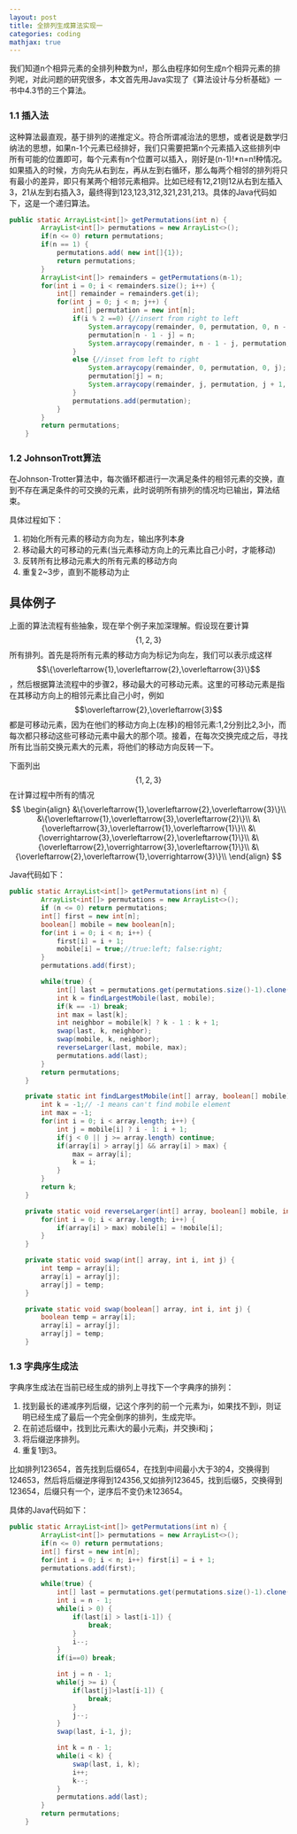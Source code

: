```yaml
---
layout: post
title: 全排列生成算法实现一
categories: coding
mathjax: true
---
```


我们知道n个相异元素的全排列种数为n!，那么由程序如何生成n个相异元素的排列呢，对此问题的研究很多，本文首先用Java实现了《算法设计与分析基础》一书中4.3节的三个算法。

### 1.1 插入法

这种算法最直观，基于排列的递推定义。符合所谓减治法的思想，或者说是数学归纳法的思想，如果n-1个元素已经排好，我们只需要把第n个元素插入这些排列中所有可能的位置即可，每个元素有n个位置可以插入，刚好是(n-1)!*n=n!种情况。如果插入的时候，方向先从右到左，再从左到右循环，那么每两个相邻的排列将只有最小的差异，即只有某两个相邻元素相异。比如已经有12,21则12从右到左插入3，21从左到右插入3，最终得到123,123,312,321,231,213。具体的Java代码如下，这是一个递归算法。

```java
public static ArrayList<int[]> getPermutations(int n) {
        ArrayList<int[]> permutations = new ArrayList<>();
        if(n <= 0) return permutations;
        if(n == 1) {
            permutations.add( new int[]{1});
            return permutations;
        }
        ArrayList<int[]> remainders = getPermutations(n-1);
        for(int i = 0; i < remainders.size(); i++) {
            int[] remainder = remainders.get(i);
            for(int j = 0; j < n; j++) {
                int[] permutation = new int[n];
                if(i % 2 ==0) {//insert from right to left
                    System.arraycopy(remainder, 0, permutation, 0, n - 1- j);
                    permutation[n - 1 - j] = n;
                    System.arraycopy(remainder, n - 1 - j, permutation, n - j, j);
                }
                else {//inset from left to right
                    System.arraycopy(remainder, 0, permutation, 0, j);
                    permutation[j] = n;
                    System.arraycopy(remainder, j, permutation, j + 1, n - 1- j);
                }
                permutations.add(permutation);
            }
        }
        return permutations;
	}
```

###  1.2 JohnsonTrott算法

在Johnson-Trotter算法中，每次循环都进行一次满足条件的相邻元素的交换，直到不存在满足条件的可交换的元素，此时说明所有排列的情况均已输出，算法结束。

具体过程如下：

1. 初始化所有元素的移动方向为左，输出序列本身
2. 移动最大的可移动的元素(当元素移动方向上的元素比自己小时，才能移动)
3. 反转所有比移动元素大的所有元素的移动方向
4. 重复2~3步，直到不能移动为止

## 具体例子

上面的算法流程有些抽象，现在举个例子来加深理解。假设现在要计算$$\{1,2,3\}$$所有排列。首先是将所有元素的移动方向为标记为向左，我们可以表示成这样$$\{\overleftarrow{1},\overleftarrow{2},\overleftarrow{3}\}$$，然后根据算法流程中的步骤2，移动最大的可移动元素。这里的可移动元素是指在其移动方向上的相邻元素比自己小时，例如$$\overleftarrow{2},\overleftarrow{3}$$都是可移动元素，因为在他们的移动方向上(左移)的相邻元素:1,2分别比2,3小，而每次都只移动这些可移动元素中最大的那个项。接着，在每次交换完成之后，寻找所有比当前交换元素大的元素，将他们的移动方向反转一下。

下面列出$$\{1,2,3\}$$在计算过程中所有的情况
$$
\begin{align}
&\{\overleftarrow{1},\overleftarrow{2},\overleftarrow{3}\}\\
&\{\overleftarrow{1},\overleftarrow{3},\overleftarrow{2}\}\\
&\{\overleftarrow{3},\overleftarrow{1},\overleftarrow{1}\}\\
&\{\overrightarrow{3},\overleftarrow{2},\overleftarrow{1}\}\\
&\{\overleftarrow{2},\overrightarrow{3},\overleftarrow{1}\}\\
&\{\overleftarrow{2},\overleftarrow{1},\overrightarrow{3}\}\\
\end{align}
$$

Java代码如下：

```java
public static ArrayList<int[]> getPermutations(int n) {
        ArrayList<int[]> permutations = new ArrayList<>();
        if (n <= 0) return permutations;
        int[] first = new int[n];
        boolean[] mobile = new boolean[n];
        for(int i = 0; i < n; i++) {
            first[i] = i + 1;
            mobile[i] = true;//true:left; false:right;
        }
        permutations.add(first);

        while(true) {
            int[] last = permutations.get(permutations.size()-1).clone();
            int k = findLargestMobile(last, mobile);
            if(k == -1) break;
            int max = last[k];
            int neighbor = mobile[k] ? k - 1 : k + 1;
            swap(last, k, neighbor);
            swap(mobile, k, neighbor);
            reverseLarger(last, mobile, max);
            permutations.add(last);
        }
        return permutations;
    }

    private static int findLargestMobile(int[] array, boolean[] mobile) {
        int k = -1;// -1 means can't find mobile element
        int max = -1;
        for(int i = 0; i < array.length; i++) {
            int j = mobile[i] ? i - 1: i + 1;
            if(j < 0 || j >= array.length) continue;
            if(array[i] > array[j] && array[i] > max) {
                max = array[i];
                k = i;
            }
        }
        return k;
    }

    private static void reverseLarger(int[] array, boolean[] mobile, int max) {
        for(int i = 0; i < array.length; i++) {
            if(array[i] > max) mobile[i] = !mobile[i];
        }
    }

    private static void swap(int[] array, int i, int j) {
        int temp = array[i];
        array[i] = array[j];
        array[j] = temp;
    }

    private static void swap(boolean[] array, int i, int j) {
        boolean temp = array[i];
        array[i] = array[j];
        array[j] = temp;
    }
```

### 1.3 字典序生成法

字典序生成法在当前已经生成的排列上寻找下一个字典序的排列：

1. 找到最长的递减序列后缀，记这个序列的前一个元素为i，如果找不到i，则证明已经生成了最后一个完全倒序的排列，生成完毕。
2. 在前述后缀中，找到比元素i大的最小元素j，并交换i和j；
3. 将后缀逆序排列。
4. 重复1到3。

比如排列123654，首先找到后缀654，在找到中间最小大于3的4，交换得到124653，然后将后缀逆序得到124356,又如排列123645，找到后缀5，交换得到123654，后缀只有一个，逆序后不变仍未123654。

具体的Java代码如下：

```java
public static ArrayList<int[]> getPermutations(int n) {
        ArrayList<int[]> permutations = new ArrayList<>();
        if(n <= 0) return permutations;
        int[] first = new int[n];
        for(int i = 0; i < n; i++) first[i] = i + 1;
        permutations.add(first);

        while(true) {
            int[] last = permutations.get(permutations.size()-1).clone();
            int i = n - 1;
            while(i > 0) {
                if(last[i] > last[i-1]) {
                    break;
                }
                i--;
            }
            if(i==0) break;

            int j = n - 1;
            while(j >= i) {
                if(last[j]>last[i-1]) {
                    break;
                }
                j--;
            }
            swap(last, i-1, j);

            int k = n - 1;
            while(i < k) {
                swap(last, i, k);
                i++;
                k--;
            }
            permutations.add(last);
        }
        return permutations;
    }
```

